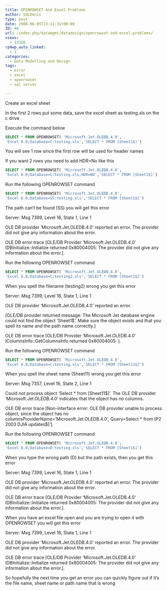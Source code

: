 ```yaml
---
title: OPENROWSET And Excel Problems
author: SQLDenis
type: post
date: 2008-06-05T23:11:31+00:00
ID: 44
url: /index.php/datamgmt/datadesign/openrowset-and-excel-problems/
views:
  - 13356
rp4wp_auto_linked:
  - 1
categories:
  - Data Modelling and Design
tags:
  - error
  - excel
  - openrowset
  - sql server

---
```

Create an excel sheet
  
In the first 2 rows put some data, save the excel sheet as testing.xls on the c drive
  
Execute the command below

```sql
SELECT * FROM OPENROWSET( 'Microsoft.Jet.OLEDB.4.0',
'Excel 8.0;Database=C:testing.xls','SELECT * FROM [Sheet1$]')
```

You will see 1 row since the first row will be used for header names
  
If you want 2 rows you need to add HDR=No like this

```sql
SELECT * FROM OPENROWSET( 'Microsoft.Jet.OLEDB.4.0',
'Excel 8.0;Database=C:testing.xls;HDR=NO','SELECT * FROM [Sheet1$]')
```

Run the following OPENROWSET command

```sql
SELECT * FROM OPENROWSET( 'Microsoft.Jet.OLEDB.4.0',
'Excel 8.0;Database=SS:testing.xls','SELECT * FROM [Sheet1$]')
```

The path can&#8217;t be found (SS) you will get this error
  
Server: Msg 7399, Level 16, State 1, Line 1
  
OLE DB provider &#8216;Microsoft.Jet.OLEDB.4.0&#8217; reported an error. The provider did not give any information about the error.
  
OLE DB error trace [OLE/DB Provider &#8216;Microsoft.Jet.OLEDB.4.0&#8217; IDBInitialize::Initialize returned 0x80004005: The provider did not give any information about the error.].

Run the following OPENROWSET command

```sql
SELECT * FROM OPENROWSET( 'Microsoft.Jet.OLEDB.4.0',
'Excel 8.0;Database=C:testing2.xls','SELECT * FROM [Sheet1$]')
```

When you spell the filename (testing2) wrong you get this error
  
Server: Msg 7399, Level 16, State 1, Line 1
  
OLE DB provider &#8216;Microsoft.Jet.OLEDB.4.0&#8217; reported an error.
  
[OLE/DB provider returned message: The Microsoft Jet database engine could not find the object &#8216;Sheet1$&#8217;. Make sure the object exists and that you spell its name and the path name correctly.]
  
OLE DB error trace [OLE/DB Provider &#8216;Microsoft.Jet.OLEDB.4.0&#8217; IColumnsInfo::GetColumnsInfo returned 0x80004005: ].

Run the following OPENROWSET command

```sql
SELECT * FROM OPENROWSET( 'Microsoft.Jet.OLEDB.4.0',
'Excel 8.0;Database=C:testing.xls','SELECT * FROM [Sheet11$]')
```

When you spell the sheet name (Sheet11) wrong you get this error
  
Server: Msg 7357, Level 16, State 2, Line 1
  
Could not process object &#8216;Select * from [Sheet11$]&#8217;. The OLE DB provider &#8216;Microsoft.Jet.OLEDB.4.0&#8242; indicates that the object has no columns.
  
OLE DB error trace [Non-interface error: OLE DB provider unable to process object, since the object has no columnsProviderName=&#8217;Microsoft.Jet.OLEDB.4.0&#8242;, Query=Select * from [P2 2003 DJIA updates$]&#8217;].

Run the following OPENROWSET command

```sql
SELECT * FROM OPENROWSET( 'Microsoft.Jet.OLEDB.4.0',
'Excel 8.0;Database=D:testing.xls','SELECT * FROM [Sheet1$]')
```

When you type the wrong path (D) but the path exists, then you get this error
  
Server: Msg 7399, Level 16, State 1, Line 1
  
OLE DB provider &#8216;Microsoft.Jet.OLEDB.4.0&#8217; reported an error. The provider did not give any information about the error.
  
OLE DB error trace [OLE/DB Provider &#8216;Microsoft.Jet.OLEDB.4.0&#8217; IDBInitialize::Initialize returned 0x80004005: The provider did not give any information about the error.].

When you have an excel file open and you are trying to open it with OPENROWSET you will get this error

Server: Msg 7399, Level 16, State 1, Line 1
  
OLE DB provider &#8216;Microsoft.Jet.OLEDB.4.0&#8217; reported an error. The provider did not give any information about the error.
  
OLE DB error trace [OLE/DB Provider &#8216;Microsoft.Jet.OLEDB.4.0&#8217; IDBInitialize::Initialize returned 0x80004005: The provider did not give any information about the error.].

So hopefully the next time you get an error you can quickly figure out if it&#8217;s the file name, sheet name or path name that is wrong